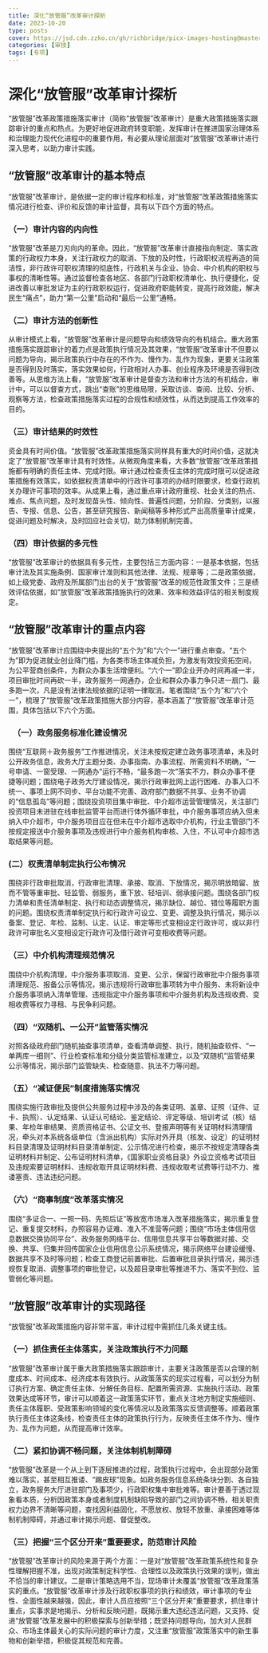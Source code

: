 ```yaml
---
title: 深化“放管服”改革审计探析
date: 2023-10-20
type: posts
cover: https://jsd.cdn.zzko.cn/gh/richbridge/picx-images-hosting@master/thumbnail/audit.avif
categories: [审技]
tags: [专项]
---
```

# **深化“放管服”改革审计探析**

“放管服”改革政策措施落实审计（简称“放管服”改革审计）是重大政策措施落实跟踪审计的重点和热点。为更好地促进政府转变职能，发挥审计在推进国家治理体系和治理能力现代化进程中的重要作用，有必要从理论层面对“放管服”改革审计进行深入思考，以助力审计实践。
## **“放管服”改革审计的基本特点**
“放管服”改革审计，是依据一定的审计程序和标准，对“放管服”改革政策措施落实情况进行检查、评价和反馈的审计监督，具有以下四个方面的特点。
### **（一）审计内容的内向性**
“放管服”改革是刀刃向内的革命。因此，“放管服”改革审计直接指向制定、落实政策的行政权力本身，关注行政权力的取消、下放的及时性，行政职权流程再造的简洁性，非行政许可职权清理的彻底性，行政机关与企业、协会、中介机构的职权与事权的清晰性等。通过监督检查各地区、各部门行政职权清单化、执行便捷化，促进改善以审批发证为主的行政职权运行，促进政府职能转变，提高行政效能，解决民生“痛点”，助力“第一公里”启动和“最后一公里”通畅。
### **（二）审计方法的创新性**
从审计模式上看，“放管服”改革审计是问题导向和绩效导向的有机结合。重大政策措施落实跟踪审计的着力点是政策执行情况及其效果，“放管服”改革审计不但要以问题为导向，揭示政策执行中存在的不作为、慢作为、乱作为现象，更要关注政策是否得到及时落实，落实效果如何，行政相对人办事、创业程序及环境是否得到改善等。从思维方法上看，“放管服”改革审计是督查方法和审计方法的有机结合，审计中，可以以督查方式，跳出“查账”的思维局限，采取访谈、查阅、比较、分析、观察等方法，检查政策措施落实过程的合规性和绩效性，从而达到提高工作效率的目的。
### **（三）审计结果的时效性**
资金具有时间价值。“放管服”改革政策措施落实同样具有重大的时间价值，这就决定了“放管服”改革审计具有时效性。从微观角度来看，大多数“放管服”改革政策措施都有明确的责任主体、完成时限。审计通过检查责任主体的完成时限可以促进政策措施有效落实，如依据权责清单中的行政许可事项的办结时限要求，检查行政机关办理许可事项的效率。从成果上看，通过重点审计政府重视、社会关注的热点、难点、焦点问题，及时发现苗头性、倾向性、普遍性问题，分阶段、分类别，以报告、专报、信息、公告，甚至研究报告、新闻稿等多种形式产出高质量审计成果，促进问题及时解决，及时回应社会关切，助力体制机制完善。
### **（四）审计依据的多元性**
“放管服”改革审计的依据具有多元性，主要包括三方面内容：一是基本依据，包括审计法及其实施条例、国家审计准则和其他法律、法规、规章等；二是政策依据，如上级党委、政府及所属部门出台的关于“放管服”改革的规范性政策文件；三是绩效评估依据，如“放管服”改革政策措施执行的效果、效率和效益评估的相关制度规定。
## **“放管服”改革审计的重点内容**
“放管服”改革审计应围绕中央提出的“五个为”和“六个一”进行重点审查。“五个为”即为促进就业创业降门槛，为各类市场主体减负担，为激发有效投资拓空间，为公平营商创条件，为群众办事生活增便利。“六个一”即企业开办时间再减一半，项目审批时间再砍一半，政务服务一网通办，企业和群众办事力争只进一扇门、最多跑一次，凡是没有法律法规依据的证明一律取消。笔者围绕“五个为”和“六个一”，梳理了“放管服”改革政策措施大部分内容，基本涵盖了“放管服”改革审计范围，具体包括以下六个方面。

### ` `**（一）政务服务标准化建设情况**
围绕“互联网＋政务服务”工作推进情况，关注未按规定建立政务事项清单，未及时公开政务信息，政务大厅主题分类、办事指南、办事流程、所需资料不明确，“一号申请、一窗受理、一网通办”运行不畅，“最多跑一次”落实不力，群众办事不便捷等问题；围绕电子政务大厅建设情况，揭示行政审批网上运行困难、办事入口不统一、事项上网不同步、平台功能不完善、政府部门数据不共享、业务不协调的“信息孤岛”等问题；围绕投资项目集中审批、中介超市运营管理情况，关注部门投资项目未进驻在线审批监管平台而进行体外循环审批，中介服务事项应纳入但未纳入中介超市，中介服务项目应在但未在中介超市选取中介机构，行业主管部门不按规定报送中介服务事项及违规进行中介服务机构审核、入住，不认可中介超市选取结果等问题。


### **(二）权责清单制定执行公布情况**

围绕非行政审批取消，行政审批清理、承接、取消、下放情况，揭示明放暗留、放而不管等重审批、轻监管、弱服务，重下放、轻培训、弱承接问题。围绕各部门权力清单和责任清单制定、执行和动态调整情况，揭示缺位、越位、错位等履职方面的问题。围绕权责清单制定执行和行政许可设立、变更、调整及执行情况，揭示以备案、登记、年检、监制、认定、认证、审定等形式变相设定行政许可，或以非行政许可审批名义变相设定行政许可及借行政许可变相收费等问题。
### **（三）中介机构清理规范情况**
围绕中介机构清理，中介服务事项取消、变更、公示，保留行政审批中介服务事项清理规范、报备公示等情况，揭示违规将行政审批事项转为中介服务、未将新设中介服务事项纳入清单管理、违规指定中介服务事项和中介服务机构及违规收费、变相收费等权力寻租、与民争利问题。
### **（四）“双随机、一公开”监管落实情况**
对照各级政府部门随机抽查事项清单，查看清单调整、执行，随机抽查软件、“一单两库一细则”、行业检查标准和分级分类监管标准建立，以及“双随机”监管结果公示等情况，揭示部门监管缺失、检查随意、执法不力等问题。
### **（五）“减证便民”制度措施落实情况**
围绕实施行政审批及提供公共服务过程中涉及的各类证明、盖章、证照（证件、证卡、执照）、认定结果、认证认可结论、鉴定结论、评定等级、培训考试（核）结果、年检年审结果、资质资格证书、公证文书、登报声明等有关证明材料清理情况，牵头对本系统各级单位（含派出机构）实际对外开具（核发、设定）的证明材料目录清理及证明材料目录清单制定、公示情况进行检查，揭示不按规定清理各类证明材料并制定、公布证明材料清单，《国家职业资格目录》外设立资格考试项目及违规索要证明材料、违规收取开具证明材料费、违规收取考试费等行动不力、推诿塞责、违法违纪问题。
### **（六）“商事制度”改革落实情况**
围绕“多证合一、一照一码、先照后证”等放宽市场准入改革措施落实，揭示重复登记、重复提交材料，办照容易办证难、准入不准营等问题；围绕“市场主体信用信息数据交换协同平台”、政务服务网络平台、信用信息共享平台等数据对接、交换、共享、归集并回传国家企业信用信息公示系统情况，揭示网络平台建设缓慢、数据共享不及时等问题；检查工商登记前置审批、后置审批目录执行情况，揭示违规恢复取消、调整事项的审批登记，以及超目录审批等推进不力、落实不到位、监管弱化等问题。
## **“放管服”改革审计的实现路径**
“放管服”改革政策措施内容非常丰富，审计过程中需抓住几条关键主线。
### **（一）抓住责任主体落实，关注政策执行不力问题**

“放管服”改革审计属于重大政策措施落实跟踪审计，主要关注政策是否以合理的制度成本、时间成本、经济成本有效执行。从政策落实的现实过程看，可以划分为制订执行方案、确定责任主体、分解任务目标、配置所需资源、实施执行活动、政策效果达成等环节，审计可以顺着这一政策落实环节，重点关注地方制定实施细则、责任主体履职、受政策影响领域的变化等情况以及政策落实反馈调整等。顺着政策执行责任主体这条线，检查责任主体的政策执行行为，反映责任主体不作为、慢作为、乱作为问题，从而提高审计效率。
### **（二）紧扣协调不畅问题，关注体制机制障碍**
“放管服”改革是一个从上到下逐层推进的过程，政策执行过程中，会出现部分政策难以落实，甚至相互推诿、“踢皮球”现象。如政务服务信息系统条块分割、各自独立，政务服务大厅进驻部门及事项少，行政职权集中审批难等。审计要善于透过现象看本质，分析因政策本身或者制度机制缺陷导致的部门之间协调不畅，相关职责权力边界不清晰等问题，查找因利益固化，不愿放权、放轻不放重、承接困难等体制机制障碍，并通过审计揭示问题、督促整改。
### **（三）把握“三个区分开来”重要要求，防范审计风险**
“放管服”改革审计的风险来源于两个方面：一是对“放管服”改革政策系统性和复杂性理解把握不准，出现对政策制定科学性、合理性以及政策执行效果的误判，做出不恰当的审计建议。二是审计策略选用不当，现场审计未覆盖“放管服”改革政策落实的重点。“放管服”改革审计涉及行政职权事项的执行和绩效，审计事项的专业性、全面性越来越强，因此，审计人员应按照“三个区分开来”重要要求，抓住审计重点，实事求是地揭示、分析和反映问题，既揭示重大违纪违法问题，又支持、促进“放管服”改革发展中的积极探索与创新举措；既坚持问题导向，加大对人民群众、市场主体最关心的实际问题的审计力度，又注重“放管服”政策落实中的新生事物和创新举措，积极促其规范和完善。
